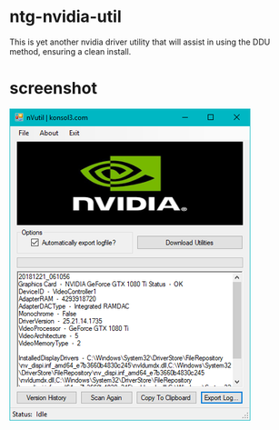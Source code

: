# ntg-nvidia-util
This is yet another nvidia driver utility that will assist in using the DDU method, ensuring a clean install. 

# screenshot
![Alt text](/Resources/screenshot_early.png?raw=true "SS")
